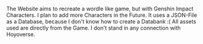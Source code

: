 The Website aims to recreate a wordle like game, but with Genshin Impact Characters. 
I plan to add more Characters in the Future.
It uses a JSON-File as a Database, because I don't know how to create a Databank :(
All assets used are directly from the Game. I don't stand in any connection with Hoyoverse.
